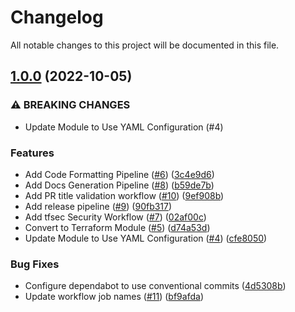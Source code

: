 # Changelog

All notable changes to this project will be documented in this file.

## [1.0.0](https://github.com/Infostrux-Solutions/terraform-snowflake-rbac/compare/v0.3.0...v1.0.0) (2022-10-05)


### ⚠ BREAKING CHANGES

* Update Module to Use YAML Configuration (#4)

### Features

* Add Code Formatting Pipeline ([#6](https://github.com/Infostrux-Solutions/terraform-snowflake-rbac/issues/6)) ([3c4e9d6](https://github.com/Infostrux-Solutions/terraform-snowflake-rbac/commit/3c4e9d610e6b8753a0891fe3705e75e423317a4f))
* Add Docs Generation Pipeline ([#8](https://github.com/Infostrux-Solutions/terraform-snowflake-rbac/issues/8)) ([b59de7b](https://github.com/Infostrux-Solutions/terraform-snowflake-rbac/commit/b59de7b9b8bb8907da3f5dfd05d6156134507153))
* Add PR title validation workflow ([#10](https://github.com/Infostrux-Solutions/terraform-snowflake-rbac/issues/10)) ([9ef908b](https://github.com/Infostrux-Solutions/terraform-snowflake-rbac/commit/9ef908be7e4765acedaae4c5e9f1a34855b66e16))
* Add release pipeline ([#9](https://github.com/Infostrux-Solutions/terraform-snowflake-rbac/issues/9)) ([90fb317](https://github.com/Infostrux-Solutions/terraform-snowflake-rbac/commit/90fb317c502a71e8309920d7fb76de77c1a2848c))
* Add tfsec Security Workflow ([#7](https://github.com/Infostrux-Solutions/terraform-snowflake-rbac/issues/7)) ([02af00c](https://github.com/Infostrux-Solutions/terraform-snowflake-rbac/commit/02af00cf91d135ec584d3eacd214aa83ce5049c4))
* Convert to Terraform Module ([#5](https://github.com/Infostrux-Solutions/terraform-snowflake-rbac/issues/5)) ([d74a53d](https://github.com/Infostrux-Solutions/terraform-snowflake-rbac/commit/d74a53d049d53e58156d382b1f872330098397be))
* Update Module to Use YAML Configuration ([#4](https://github.com/Infostrux-Solutions/terraform-snowflake-rbac/issues/4)) ([cfe8050](https://github.com/Infostrux-Solutions/terraform-snowflake-rbac/commit/cfe80500fddc443b6e564b7784463eaeb4bb7c7b))


### Bug Fixes

* Configure dependabot to use conventional commits ([4d5308b](https://github.com/Infostrux-Solutions/terraform-snowflake-rbac/commit/4d5308b54481a2424a95b7dc92180a5053273609))
* Update workflow job names ([#11](https://github.com/Infostrux-Solutions/terraform-snowflake-rbac/issues/11)) ([bf9afda](https://github.com/Infostrux-Solutions/terraform-snowflake-rbac/commit/bf9afda9b71d8500009ff607da094b0bb434a9a5))
